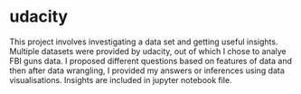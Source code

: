 # udacity
This project involves investigating a data set and getting useful insights. Multiple datasets were provided by udacity, out of which I chose to analye FBI guns data. I proposed different questions based on features of data and then after data wrangling, I provided my answers or inferences using data visualisations. Insights are included in jupyter notebook file. 
